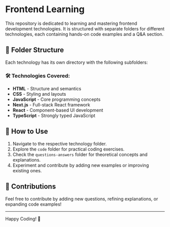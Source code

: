 # Frontend Learning

This repository is dedicated to learning and mastering frontend development technologies. It is structured with separate folders for different technologies, each containing hands-on code examples and a Q&A section.

## 📂 Folder Structure

Each technology has its own directory with the following subfolders:

### 🛠️ Technologies Covered:

- **HTML** - Structure and semantics
- **CSS** - Styling and layouts
- **JavaScript** - Core programming concepts
- **Next.js** - Full-stack React framework
- **React** - Component-based UI development
- **TypeScript** - Strongly typed JavaScript

## 🚀 How to Use

1. Navigate to the respective technology folder.
2. Explore the `code` folder for practical coding exercises.
3. Check the `questions-answers` folder for theoretical concepts and explanations.
4. Experiment and contribute by adding new examples or improving existing ones.

## 🤝 Contributions

Feel free to contribute by adding new questions, refining explanations, or expanding code examples!

---

Happy Coding! 🚀
